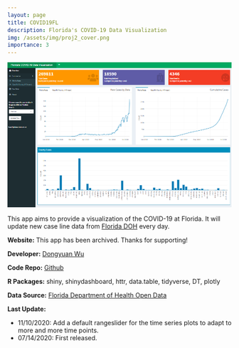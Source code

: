 ```yaml
---
layout: page
title: COVID19FL
description: Florida's COVID-19 Data Visualization
img: /assets/img/proj2_cover.png
importance: 3
---
```


<img src="/assets/img/proj2_cover.png" style="max-width: 100%"/>

This app aims to provide a visualization of the COVID-19 at Florida. It will update new case line data from <a href="http://www.floridahealth.gov/" target="_blank">Florida DOH</a> every day.

**Website:** This app has been archived. Thanks for supporting!

**Developer:** <a href="https://dongyuanwu.github.io" target="_blank">Dongyuan Wu</a>

**Code Repo:** <a href="https://github.com/dongyuanwu/COVID19FL" target="_blank">Github</a>

**R Packages:** shiny, shinydashboard, httr, data.table, tidyverse, DT, plotly

**Data Source:** <a href="https://open-fdoh.hub.arcgis.com/datasets/florida-covid19-case-line-data" target="_blank">Florida Department of Health Open Data</a>

**Last Update:**
- 11/10/2020: Add a default rangeslider for the time series plots to adapt to more and more time points.
- 07/14/2020: First released.